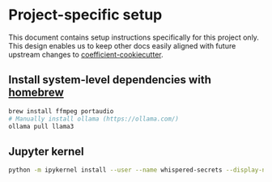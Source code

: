 # Project-specific setup

This document contains setup instructions specifically for this project only. This design enables
us to keep other docs easily aligned with future upstream changes to
[coefficient-cookiecutter](https://github.com/CoefficientSystems/coefficient-cookiecutter/).


## Install system-level dependencies with [homebrew](https://brew.sh/)

```sh
brew install ffmpeg portaudio
# Manually install ollama (https://ollama.com/)
ollama pull llama3
```

## Jupyter kernel

```sh
python -m ipykernel install --user --name whispered-secrets --display-name "Python (whispered-secrets)"
```
